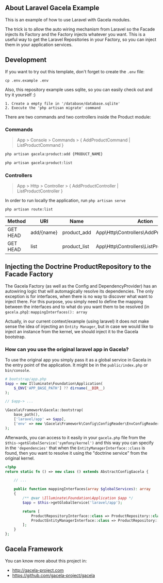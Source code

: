 ## About Laravel Gacela Example

This is an example of how to use Laravel with Gacela modules.

The trick is to allow the auto wiring mechanism from Laravel so the Facade injects its Factory and the Factory injects
whatever you want. This is a useful way to get the Laravel Repositories in your Factory, so you can inject them in your
application services.

## Development

If you want to try out this template, don't forget to create the `.env` file:
``` 
cp .env.example .env
```

Also, this repository example uses sqlite, so you can easily check out and try it yourself :)
```
1. Create a empty file in '/database/database.sqlite'
2. Execute the 'php artisan migrate' command
```

There are two commands and two controllers inside the Product module:

### Commands

> App > Console > Commands > { AddProductCommand | ListProductCommand }

```bash
php artisan gacela:product:add {PRODUCT_NAME}

php artisan gacela:product:list
```

### Controllers

> App > Http > Controller > { AddProductController | ListProductController }

In order to run locally the application, run `php artisan serve`

```bash
php artisan route:list
```

| Method   | URI        | Name          | Action                                      | Middleware |
|----------|------------|---------------|---------------------------------------------|------------|
| GET HEAD | add/{name} | product_add   | App\Http\Controllers\AddProductController   | web        |
| GET HEAD | list       | product_list  | App\Http\Controllers\ListProductController  | web        |

## Injecting the Doctrine ProductRepository to the Facade Factory

The Gacela Factory (as well as the Config and DependencyProvider) has an autowiring logic that will automagically
resolve its dependencies. The only exception is for interfaces, when there is no way to discover what want to inject there.
For this purpose, you simply need to define the mapping between the interfaces
and to what do you want them to be resolved (in `gacela.php`): `mappingInterfaces(): array`

Actually, in our current context/example (using laravel) it does not make sense the idea of injecting an `Entity
Manager`, but in case we would like to inject an instance from the kernel, we should inject it to the Gacela bootstrap.

### How can you use the original laravel app in Gacela?

To use the original app you simply pass it as a global service in Gacela
in the entry point of the application. It might be in the `public/index.php` or `bin/console`.

```php
# bootstrap/app.php
$app = new Illuminate\Foundation\Application(
    $_ENV['APP_BASE_PATH'] ?? dirname(__DIR__)
);

// $app-> ...

\Gacela\Framework\Gacela::bootstrap(
    base_path(),
    ['laravel/app' => $app],
    ['env' => new \Gacela\Framework\Config\ConfigReader\EnvConfigReader()]
);
```

Afterwards, you can access to it easily in your `gacela.php` file from the `$this->getGlobalService('symfony/kernel')`
and this way you can specify in the `'dependencies'` that when the `EntityManagerInterface::class` is found, then you
want to resolve it using the "doctrine service" from the original kernel.

```php
<?php
return static fn () => new class () extends AbstractConfigGacela {

    // ...

    public function mappingInterfaces(array $globalServices): array
    {
        /** @var \Illuminate\Foundation\Application $app */
        $app = $this->getGlobalService('laravel/app');

        return [
            ProductRepositoryInterface::class => ProductRepository::class,
            ProductEntityManagerInterface::class => ProductRepository::class,
        ];
    }
};
```

## Gacela Framework

You can know more about this project in:

- http://gacela-project.com
- https://github.com/gacela-project/gacela
